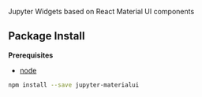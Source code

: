 Jupyter Widgets based on React Material UI components

Package Install
---------------

**Prerequisites**
- [node](http://nodejs.org/)

```bash
npm install --save jupyter-materialui
```
